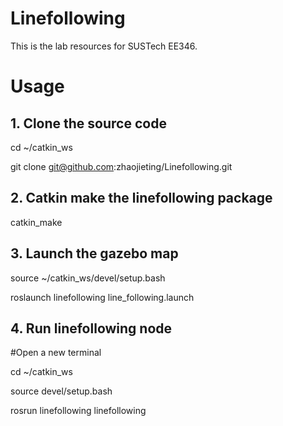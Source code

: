 # Linefollowing
This is the lab resources for SUSTech EE346.

# Usage

## 1. Clone the source code
  cd ~/catkin_ws
  
  git clone git@github.com:zhaojieting/Linefollowing.git
  
## 2. Catkin make the linefollowing package
  catkin_make

## 3. Launch the gazebo map
   source ~/catkin_ws/devel/setup.bash
   
   roslaunch linefollowing line_following.launch
## 4. Run linefollowing node
   #Open a new terminal
   
   cd ~/catkin_ws
   
   source devel/setup.bash
   
   rosrun linefollowing linefollowing
